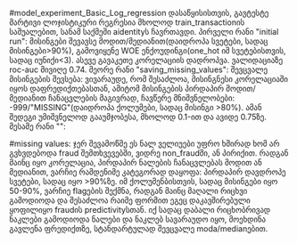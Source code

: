 #model_experiment_Basic_Log_regression
დასაწყისისთვის, გავტესტე მარტივი ლოჯისტიკური რეგრესია მხოლოდ train_transactionის საშუალებით, სანამ საქმეში aidentityს ჩავრთავდი. 
პირველი რანი "initial run": მისინგები შევავსე მოდით/მედიანით(დაიდროპა სვეტები, სადაც მისინგები>90%), გამოვიყენე WOE ენქოუდინგი(one_hot იმ სვეტებისთვის, სადაც იუნიქი<3). ასევე გავაკეთე კორელაციის დადროპვა. ვალიდაციაზე roc-auc მივიღე 0.74. 
მეორე რანი "saving_missing_values": შევცვალე მისინგების შევსება: ვივარაუდე, რომ შესაძლოა, მისინგნესი კორელაციაში იყოს დაფრედიქთებასთან, ამიტომ მისინგების პირდაპირ მოდით/მედიანით ჩანაცვლების მაგივრად, ჩავწერე მნიშვნელობები: -999/"MISSING"(დაიდროპა ქოლუმები, სადაც მისინგი >80%). ამან შედეგი უმიშვნელოდ გააუმჯობესა, მხოლოდ 0.1-ით და ავიდე 0.75ზე. 
მესამე რანი "":



#missing values:
ჯერ შევამოწმე ეს ნალ ველიუები უფრო ხშირად ხომ არ გვხვდებოდა fraud შემთხვევებში, ვიდრე non_fraudში, ან პირიქით. რადგან მაინც იყო კორელაცია, პირდაპირ ნალების ჩანაცვლებას მოდით ან მედიანით, ვარჩიე რამდენიმე კატეგორად დაყოფა: პირდაპირ დავდროპე სვეტები, სადაც იყო >90%ზე. იმ ქოლუმენბისთვის, სადაც მისინგები იყო 50-90%, ვარჩიე flagების შექმნა, რადგან მაინც მაღალი რიცხვი გამოდიოდა და შესაძლოა რაიმე ფორმით ეგეც დაკავშირებული ყოფილიყო fraudის predictivityსთან. იქ სადაც დაბალი რიცხობრივად ნაკლები გამოდიოდა ნალები და ნაკლებ სავარაუდო იყო, მოეხდინა გავლენა ფრედიქთზე, სტანდარტულად შევცვალე moda/medianებით.
